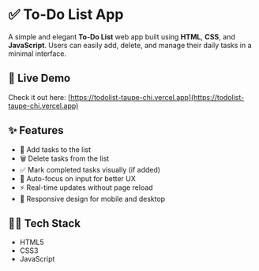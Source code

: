 # ✅ To-Do List App

A simple and elegant **To-Do List** web app built using **HTML**, **CSS**, and **JavaScript**. Users can easily add, delete, and manage their daily tasks in a minimal interface.

## 🔗 Live Demo

Check it out here: [https://todolist-taupe-chi.vercel.app](https://todolist-taupe-chi.vercel.app)

## ✨ Features

- 📌 Add tasks to the list
- 🗑️ Delete tasks from the list
- ✅ Mark completed tasks visually (if added)
- 🧠 Auto-focus on input for better UX
- ⚡ Real-time updates without page reload
- 📱 Responsive design for mobile and desktop

## 🧑‍💻 Tech Stack

- HTML5
- CSS3
- JavaScript 



